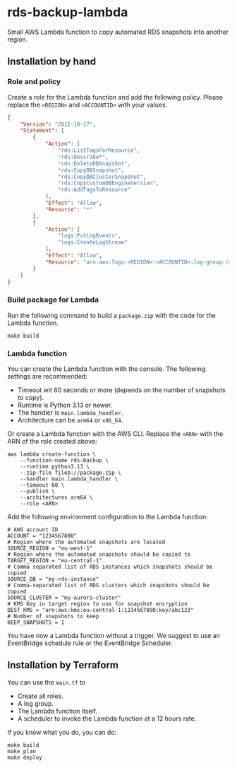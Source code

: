 # rds-backup-lambda

Small AWS Lambda function to copy automated RDS snapshots into another region.

## Installation by hand

### Role and policy

Create a role for the Lambda function and add the following policy. Please replace the `<REGION>` and `<ACCOUNTID>` with your values.

```json
{
    "Version": "2012-10-17",
    "Statement": [
        {
            "Action": [
                "rds:ListTagsForResource",
                "rds:Describe*",
                "rds:DeleteDBSnapshot",
                "rds:CopyDBSnapshot",
                "rds:CopyDBClusterSnapshot",
                "rds:CopyCustomDBEngineVersion",
                "rds:AddTagsToResource"
            ],
            "Effect": "Allow",
            "Resource": "*"
        },
        {
            "Action": [
                "logs:PutLogEvents",
                "logs:CreateLogStream"
            ],
            "Effect": "Allow",
            "Resource": "arn:aws:logs:<REGION>:<ACCOUNTID>:log-group:/aws/lambda/rds-backup:*"
        }
    ]
}
```

### Build package for Lambda

Run the following command to build a `package.zip` with the code for the Lambda function.

```shell
make build
```

### Lambda function

You can create the Lambda function with the console. The following settings are recommended:

- Timeout wit 60 seconds or more (depends on the number of snapshots to copy).
- Runtime is Python 3.13 or newer.
- The handler is `main.lambda_handler`.
- Architecture can be `arm64` or `x86_64`.

Or create a Lambda function with the AWS CLI. Replace the `<ARN>` with the ARN of the role created above:

```shell
aws lambda create-function \
    --function-name rds-backup \
    --runtime python3.13 \
    --zip-file fileb://package.zip \
    --handler main.lambda_handler \
    --timeout 60 \
    --publish \
    --architectures arm64 \
    --role <ARN>
```

Add the following environment configuration to the Lambda function:


```shell
# AWS account ID
ACCOUNT = "1234567890"
# Region where the automated snapshots are located
SOURCE_REGION = "eu-west-1"
# Region where the automated snapshots should be copied to
TARGET_REGION = "eu-central-1"
# Comma separated list of RDS instances which snapshots should be copied
SOURCE_DB = "my-rds-instance"
# Comma-separated list of RDS clusters which snapshots should be copied
SOURCE_CLUSTER = "my-aurora-cluster"
# KMS Key in target region to use for snapshot encryption
DEST_KMS = "arn:aws:kms:eu-central-1:1234567890:key/abc123"
# Number of snapshots to keep
KEEP_SNAPSHOTS = 1
```

You have now a Lambda function without a trigger. We suggest to use an EventBridge schedule rule or the EventBridge Scheduler.

## Installation by Terraform

You can use the `main.tf` to

- Create all roles.
- A log group.
- The Lambda function itself.
- A scheduler to invoke the Lambda function at a 12 hours rate.

If you know what you do, you can do:

```shell
make build
make plan
make deploy
```
